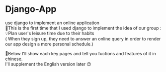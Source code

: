 # Django-App
use django to implement an online application  
:whale:This is the first time that I used django to implement the idea of our group :  
:bulb:Plan user's leisure time due to their habits  
( When they sign up, they need to answer an online query in order to render our app design a more personal schedule.)

:ghost:Below I'll show each key pages and tell you fuctions and features of it in chinese.      
I'll supplement the English version later :wink:

